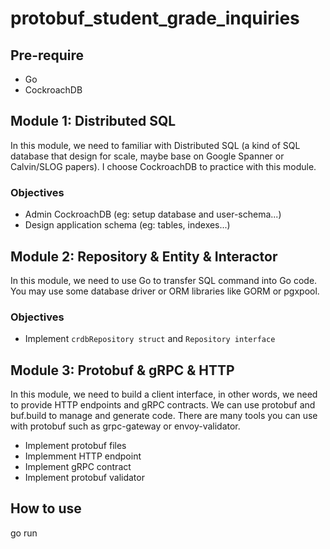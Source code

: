 # protobuf_student_grade_inquiries

## Pre-require
* Go
* CockroachDB

## Module 1: Distributed SQL
In this module, we need to familiar with Distributed SQL (a kind of SQL database that design for scale, maybe base on Google Spanner or Calvin/SLOG papers). I choose CockroachDB to practice with this module.

### Objectives
* Admin CockroachDB (eg: setup database and user-schema...)
* Design application schema (eg: tables, indexes...)

## Module 2: Repository & Entity & Interactor
In this module, we need to use Go to transfer SQL command into Go code. You may use some database driver or ORM libraries like GORM or pgxpool.

### Objectives
* Implement ```crdbRepository struct``` and ```Repository interface``` 

## Module 3: Protobuf & gRPC & HTTP
In this module, we need to build a client interface, in other words, we need to provide HTTP endpoints and gRPC contracts. We can use protobuf and buf.build to manage and generate code. There are many tools you can use with protobuf such as grpc-gateway or envoy-validator.
* Implement protobuf files
* Implemment HTTP endpoint
* Implement gRPC contract
* Implement protobuf validator

## How to use

 go run
